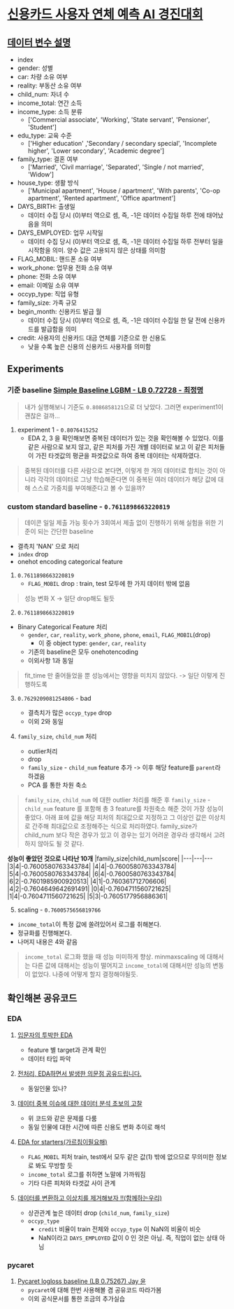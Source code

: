 # [신용카드 사용자 연체 예측 AI 경진대회](https://dacon.io/competitions/official/235713/overview/description)

## [데이터 변수 설명](https://www.dacon.io/competitions/official/235713/talkboard/402821/)
- index
- gender: 성별
- car: 차량 소유 여부
- reality: 부동산 소유 여부
- child_num: 자녀 수
- income_total: 연간 소득
- income_type: 소득 분류
  - ['Commercial associate', 'Working', 'State servant', 'Pensioner', 'Student']
- edu_type: 교육 수준
  - ['Higher education' ,'Secondary / secondary special', 'Incomplete higher', 'Lower secondary', 'Academic degree']
- family_type: 결혼 여부
  - ['Married', 'Civil marriage', 'Separated', 'Single / not married', 'Widow']
- house_type: 생활 방식
  - ['Municipal apartment', 'House / apartment', 'With parents', 'Co-op apartment', 'Rented apartment', 'Office apartment']
- DAYS_BIRTH: 출생일
  - 데이터 수집 당시 (0)부터 역으로 셈, 즉, -1은 데이터 수집일 하루 전에 태어났음을 의미
- DAYS_EMPLOYED: 업무 시작일
  - 데이터 수집 당시 (0)부터 역으로 셈, 즉, -1은 데이터 수집일 하루 전부터 일을 시작함을 의미. 양수 값은 고용되지 않은 상태를 의미함
- FLAG_MOBIL: 핸드폰 소유 여부
- work_phone: 업무용 전화 소유 여부
- phone: 전화 소유 여부
- email: 이메일 소유 여부
- occyp_type: 직업 유형													
- family_size: 가족 규모
- begin_month: 신용카드 발급 월
  - 데이터 수집 당시 (0)부터 역으로 셈, 즉, -1은 데이터 수집일 한 달 전에 신용카드를 발급함을 의미
- credit: 사용자의 신용카드 대금 연체를 기준으로 한 신용도
  - 낮을 수록 높은 신용의 신용카드 사용자를 의미함



## Experiments
### 
### 기준 baseline [Simple Baseline LGBM - LB 0.72728 - 최정명](https://dacon.io/competitions/official/235713/codeshare/2476?page=1&dtype=vote)
> 내가 실행해보니 기준도 `0.8086858121`으로 더 낮았다. 그러면 experiment1이 괜찮은 걸까...
1. experiment 1 - `0.8076415252`
   - EDA 2, 3 을 확인해보면 중복된 데이터가 있는 것을 확인해볼 수 있었다. 이를 같은 사람으로 보지 않고, 같은 피처를 가진 개별 데이터로 보고 이 같은 피처들이 가진 타겟값의 평균을 파겟값으로 하여 중복 데이터는 삭제하였다.
> 중복된 데이터를 다른 사람으로 본다면, 이렇게 한 개의 데이터로 합치는 것이 아니라 각각의 데이터로 그냥 학습해준다면 이 중복된 여러 데이터가 해당 값에 대해 스스로 가중치를 부여해준다고 볼 수 있을까?

### custom standard baseline - `0.7611898663220819`
> 데이콘 일일 제출 가능 횟수가 3회여서 제출 없이 진행하기 위해 실험을 위한 기준이 되는 간단한 baseline
- 결측치 'NAN' 으로 처리
- `index` drop
- onehot encoding categorical feature

1. `0.7611898663220819`
   - `FLAG_MOBIL` drop : train, test 모두에 한 가지 데이터 밖에 없음
> 성능 변화 X -> 일단 drop해도 될듯
2. `0.7611898663220819`
- Binary Categorical Feature 처리
  - `gender`, `car`, `reality`, `work_phone`, `phone`, `email`, `FLAG_MOBIL`(drop)
    - 이 중 object type: `gender`, `car`, `reality`
  - 기존의 baseline은 모두 onehotencoding 
  - 이외사항 1과 동일
> fit_time 만 줄어들었을 뿐 성능에서는 영향을 미치지 않았다. -> 일단 이렇게 진행하도록
3. `0.7629209081254806` - bad
   - 결측치가 많은 `occyp_type` drop
   - 이외 2와 동일

4. `family_size`, `child_num` 처리
   - outlier처리
   - drop
   - `family_size` - `child_num` feature 추가 -> 이후 해당 feature를 `parent`라 하겠음
   - PCA 를 통한 차원 축소 
> `family_size`, `child_num` 에 대한 outlier 처리를 해준 후 `family_size` - `child_num` feature 를 포함해 총 3 feature를 차원축소 해준 것이 가장 성능이 좋았다. 아래 표에 값을 해당 피처의 최대값으로 지정하고 그 이상인 값은 이상치로 간주해 최대값으로 조정해주는 식으로 처리하였다. family_size가 child_num 보다 작은 경우가 있고 이 경우는 있기 어려운 경우라 생각해서 고려하지 않아도 될 것 같다. 

**성능이 좋았던 것으로 나타난 10개**
|family_size|child_num|score|
|---|---|---
|3|4|-0.7600580763343784|
|4|4|-0.7600580763343784|
|5|4|-0.7600580763343784|
|6|4|-0.7600580763343784|
|6|2|-0.7601985900920513|
|4|1|-0.760361712706606|
|4|2|-0.7604649642691491|
|0|4|-0.7604711560721625|
|1|4|-0.7604711560721625|
|5|3|-0.7605177956886361|

5.  scaling - `0.7600575656819766`
- `income_total`이 특정 값에 쏠려있어서 로그를 취해본다.
- 정규화를 진행해본다.
- 나머지 내용은 4와 같음
> `income_total` 로그화 했을 때 성능 미미하게 향상. minmaxscaling 에 대해서는 다른 값에 대해서는 성능이 떨어지고 `income_total`에 대해서만 성능의 변동이 없었다. 나중에 어떻게 할지 결정해야될듯.



## 확인해본 공유코드

### EDA
1. [입문자의 투박한 EDA](https://dacon.io/competitions/official/235713/codeshare/2494?page=1&dtype=vote)
   - feature 별 target과 관계 확인
   - 데이터 타입 파악

2. [전처리, EDA하면서 발생한 의문점 공유드립니다.](https://dacon.io/competitions/official/235713/codeshare/2509?page=1&dtype=view)
   - 동일인물 있나?

3. [데이터 중복 이슈에 대한 데이터 분석 초보의 고찰](https://dacon.io/competitions/official/235713/codeshare/2522?page=1&dtype=view)
   - 위 코드와 같은 문제를 다룸
   - 동일 인물에 대한 시간에 따른 신용도 변화 추이로 해석

4. [EDA for starters(가르침이필요해)](https://dacon.io/competitions/official/235713/codeshare/2485?page=1&dtype=vote)
   -  `FLAG_MOBIL` 피처 train, test에서 모두 같은 값(1) 밖에 없으므로 무의미한 정보로 봐도 무방할 듯
   -  `income_total` 로그를 취하면 노말에 가까워짐
   -  기타 다른 피처와 타겟값 사이 관계

5. [데이터를 변환하고 이상치를 제거해보자 !!(함께하는우리)](https://dacon.io/competitions/official/235713/codeshare/2565?page=2&dtype=vote)
   - 상관관계 높은 데이터 drop (`child_num`, `family_size`)
   - `occyp_type`
     - `credit` 비율이 train 전체와 `occyp_type` 이 NaN의 비율이 비슷
     - NaN이라고 `DAYS_EMPLOYED` 값이 0 인 것은 아님. 즉, 직업이 없는 상태 아님

### pycaret
1. [Pycaret logloss baseline (LB 0.75267) Jay 윤](https://dacon.io/competitions/official/235713/codeshare/2477?page=1&dtype=vote)
   - `pycaret`에 대해 한번 사용해볼 겸 공유코드 따라가봄
   - 이외 공식문서를 통한 조금의 추가실습

